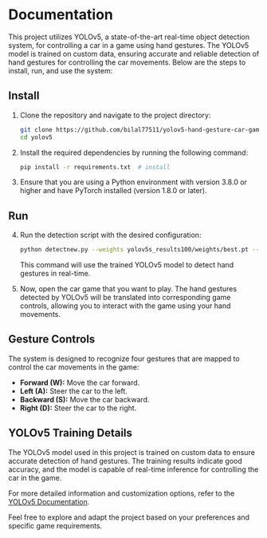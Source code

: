 # Documentation

This project utilizes YOLOv5, a state-of-the-art real-time object detection system, for controlling a car in a game using hand gestures. The YOLOv5 model is trained on custom data, ensuring accurate and reliable detection of hand gestures for controlling the car movements. Below are the steps to install, run, and use the system:

## Install

1. Clone the repository and navigate to the project directory:

    ```bash
    git clone https://github.com/bilal77511/yolov5-hand-gesture-car-game-control.git  # clone
    cd yolov5
    ```

2. Install the required dependencies by running the following command:

    ```bash
    pip install -r requirements.txt  # install
    ```

3. Ensure that you are using a Python environment with version 3.8.0 or higher and have PyTorch installed (version 1.8.0 or later).

## Run

4. Run the detection script with the desired configuration:

    ```bash
    python detectnew.py --weights yolov5s_results100/weights/best.pt --img 640 --conf 0.25 --source 0  # running
    ```

    This command will use the trained YOLOv5 model to detect hand gestures in real-time.

5. Now, open the car game that you want to play. The hand gestures detected by YOLOv5 will be translated into corresponding game controls, allowing you to interact with the game using your hand movements.

## Gesture Controls

The system is designed to recognize four gestures that are mapped to control the car movements in the game:

- **Forward (W):** Move the car forward.
- **Left (A):** Steer the car to the left.
- **Backward (S):** Move the car backward.
- **Right (D):** Steer the car to the right.

## YOLOv5 Training Details

The YOLOv5 model used in this project is trained on custom data to ensure accurate detection of hand gestures. The training results indicate good accuracy, and the model is capable of real-time inference for controlling the car in the game.

For more detailed information and customization options, refer to the [YOLOv5 Documentation](https://github.com/ultralytics/yolov5).

Feel free to explore and adapt the project based on your preferences and specific game requirements.
